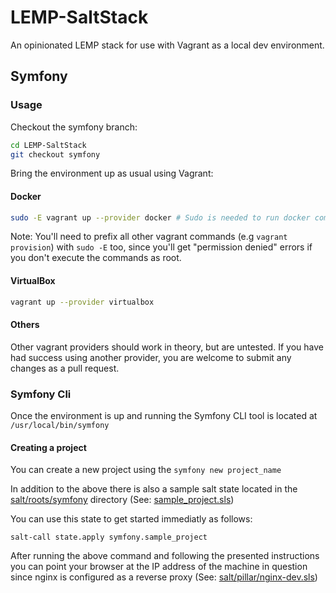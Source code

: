 # LEMP-SaltStack
An opinionated LEMP stack for use with Vagrant as a local dev environment.

## Symfony

### Usage

Checkout the symfony branch:

```bash
cd LEMP-SaltStack
git checkout symfony
```

Bring the environment up as usual using Vagrant:

#### Docker

```bash
sudo -E vagrant up --provider docker # Sudo is needed to run docker commands as root
```

Note: You'll need to prefix all other vagrant commands (e.g `vagrant provision`) with `sudo -E` too, since you'll get "permission denied" errors if you don't execute the commands as root.

#### VirtualBox

```bash
vagrant up --provider virtualbox
```

#### Others

Other vagrant providers should work in theory, but are untested. If you have had success using another provider, you are welcome to submit any changes as a pull request.

### Symfony Cli

Once the environment is up and running the Symfony CLI tool is located at `/usr/local/bin/symfony`

#### Creating a project

You can create a new project using the `symfony new project_name`

In addition to the above there is also a sample salt state located in the [salt/roots/symfony](https://github.com/aidanharris/LEMP-SaltStack/blob/symfony/salt/roots/symfony) directory (See: [sample_project.sls](https://github.com/aidanharris/LEMP-SaltStack/blob/symfony/salt/roots/symfony/sample_project.sls))

You can use this state to get started immediatly as follows:

`salt-call state.apply symfony.sample_project`

After running the above command and following the presented instructions you can point your browser at the IP address of the machine in question since nginx is configured as a reverse proxy (See: [salt/pillar/nginx-dev.sls](https://github.com/aidanharris/LEMP-SaltStack/blob/symfony/salt/pillar/nginx-dev.sls#L110-L114))
